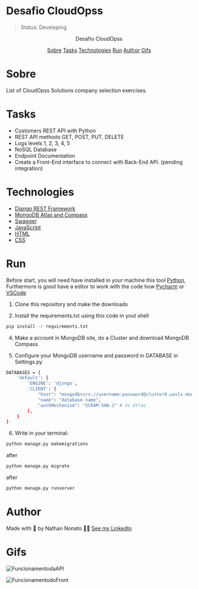 <h1>Desafio CloudOpss</h1>

> Status: Developing

<p align="center">Desafio CloudOpss</p>
 <p align="center">
 <a href="#sobre">Sobre</a>
 <a href="#tasks">Tasks</a>
 <a href="#technologies">Technologies</a>
 <a href="#run">Run</a>
 <a href="#author">Author</a>
 <a href="#gifs">Gifs</a>
</p>

 
# Sobre
List of CloudOpss Solutions company selection exercises.


# Tasks
- Customers REST API with Python
- REST API methods GET, POST, PUT, DELETE
- Logs levels 1, 2, 3, 4, 5
- NoSQL Database
- Endpoint Documentation
- Create a Front-End interface to connect with Back-End API. (pending integration)
 
 
 
# Technologies

- [Django REST Framework](https://www.django-rest-framework.org/)
- [MongoDB Atlas and Compass](https://www.mongodb.com/)
- [Swagger](https://swagger.io/)
- [JavaScript](https://www.javascript.com/)
- [HTML](https://devdocs.io/html/)
- [CSS](https://devdocs.io/css/)
 
 
# Run
Before start, you will need have installed in your machine this tool [Python](https://docs.python.org/3/), Furthermore is good have a editor to work with the code how [Pycharm](https://www.jetbrains.com/pt-br/pycharm/download/#section=windows) or [VSCode](https://code.visualstudio.com/)

1) Clone this repository and make the downloads

3) Install the requirements.txt using this code in yout shell

```bash
pip install -r requirements.txt
```

4) Make a account in MongoDB site, do a Cluster and download MongoDB Compass

6) Configure your MongoDB username and password in DATABASE in Settings.py
```bash
DATABASES = {
    'default': {
        'ENGINE': 'djongo',
        'CLIENT': {
            "host": "mongodb+srv://username:password@cluster0.uaslx.mongodb.net/myFirstDatabase?retryWrites=true&w=majority",
            "name": "database name",
            "authMechanism": "SCRAM-SHA-1" # to Atlas
        },
    }
}
```
6) Write in your terminal:
```bash
python manage.py makemigrations
```
after
```bash
python manage.py migrate
```
after
```bash
python manage.py runserver
```


# Author

Made with 💙 by Nathan Nonato 👨‍💻 [See my LinkedIn](https://www.linkedin.com/in/nathannonatobaptista/)

# Gifs

![FuncionamentodaAPI](https://user-images.githubusercontent.com/96794310/156693988-2fec1696-7ac5-4134-9082-4bc5ef1ef104.gif)

![FuncionamentodoFront](https://user-images.githubusercontent.com/96794310/156694065-45c27005-b996-4c97-a0f7-bed3bb6d685b.gif)


